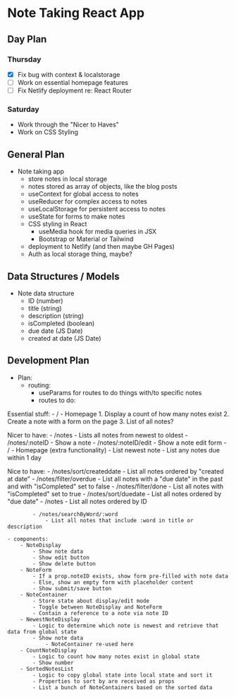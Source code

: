 # Note Taking React App


## Day Plan

### Thursday

- [x] Fix bug with context & localstorage
- [ ] Work on essential homepage features
- [ ] Fix Netlify deployment re: React Router 

### Saturday

- Work through the "Nicer to Haves"
- Work on CSS Styling


## General Plan 
- Note taking app 
	- store notes in local storage 
	- notes stored as array of objects, like the blog posts 
	- useContext for global access to notes 
	- useReducer for complex access to notes 
	- useLocalStorage for persistent access to notes 
	- useState for forms to make notes 
	- CSS styling in React 
		- useMedia hook for media queries in JSX 
		- Bootstrap or Material or Tailwind 
	- deployment to Netlify  (and then maybe GH Pages) 
	- Auth as local storage thing, maybe? 

## Data Structures / Models 

- Note data structure
	- ID (number)
	- title (string)
	- description (string)
	- isCompleted (boolean)
	- due date (JS Date)
	- created at date (JS Date)
	
## Development Plan 

- Plan:
	- routing: 
		- useParams for routes to do things with/to specific notes
		- routes to do:

Essential stuff:
			- /
				- Homepage
					1. Display a count of how many notes exist
					2. Create a note with a form on the page 
					3. List of all notes? 
		
Nicer to have:
			- /notes
				- Lists all notes from newest to oldest
			- /notes/:noteID
				- Show a note 
			- /notes/:noteID/edit
				- Show a note edit form 
			- /
				- Homepage (extra functionality)
					- List newest note 
					- List any notes due within 1 day

Nice to have:
			- /notes/sort/createddate
				- List all notes ordered by "created at date"
			- /notes/filter/overdue
				- List all notes with a "due date" in the past and with "isCompleted" set to false
			- /notes/filter/done
				- List all notes with "isCompleted" set to true
			- /notes/sort/duedate
				- List all notes ordered by "due date"
			- /notes
				- List all notes ordered by ID 
			
			- /notes/searchByWord/:word
				- List all notes that include :word in title or description 
	
	- components:
		- NoteDisplay
			- Show note data
			- Show edit button
			- Show delete button 
		- NoteForm
			- If a prop.noteID exists, show form pre-filled with note data 
			- Else, show an empty form with placeholder content 
			- Show submit/save button  
		- NoteContainer
			- Store state about display/edit mode
			- Toggle between NoteDisplay and NoteForm 
			- Contain a reference to a note via note ID 
		- NewestNoteDisplay
			- Logic to determine which note is newest and retrieve that data from global state
			- Show note data 
				- NoteContainer re-used here 
		- CountNoteDisplay
			- Logic to count how many notes exist in global state 
			- Show number
		- SortedNotesList
			- Logic to copy global state into local state and sort it
			- Properties to sort by are received as props 
			- List a bunch of NoteContainers based on the sorted data 


